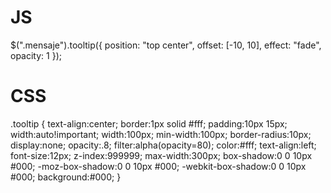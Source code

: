 
# JS    


$(".mensaje").tooltip({
        position: "top center",
        offset: [-10, 10],
        effect: "fade",
        opacity: 1
    });


# CSS

.tooltip {
	text-align:center;
	border:1px solid #fff;
	padding:10px 15px;
	width:auto!important;
	width:100px;
	min-width:100px;
	border-radius:10px;
	display:none;
	opacity:.8;
	filter:alpha(opacity=80);
	color:#fff;
	text-align:left;
	font-size:12px;
	z-index:999999;
	max-width:300px;
	box-shadow:0 0 10px #000;
	-moz-box-shadow:0 0 10px #000;
	-webkit-box-shadow:0 0 10px #000;
	background:#000;
}